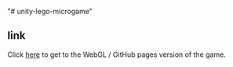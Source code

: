 "# unity-lego-microgame" 


## link
Click [here](https://steffenricklin.github.io/unity-lego-microgame/) to get to the WebGL / GitHub pages version of the game.
